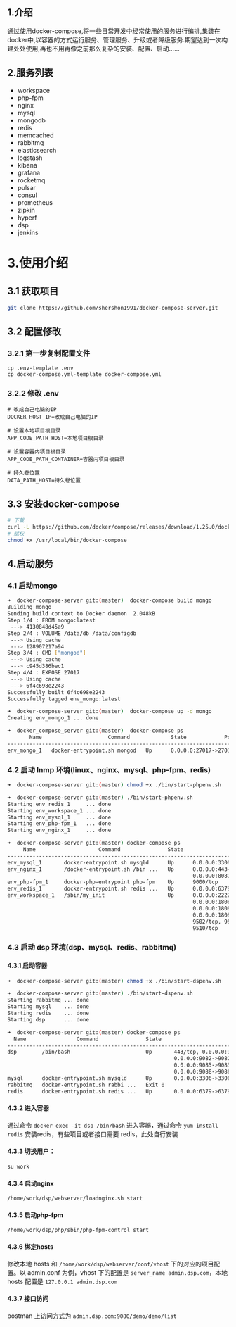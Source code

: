 ## 1.介绍

通过使用docker-compose,将一些日常开发中经常使用的服务进行编排,集装在docker中,以容器的方式运行服务、管理服务、升级或者降级服务.期望达到一次构建处处使用,再也不用再像之前那么复杂的安装、配置、启动......

## 2.服务列表

- workspace
- php-fpm
- nginx
- mysql
- mongodb
- redis
- memcached
- rabbitmq
- elasticsearch
- logstash
- kibana
- grafana
- rocketmq
- pulsar
- consul
- prometheus
- zipkin
- hyperf
- dsp
- jenkins

# 3.使用介绍

## 3.1 获取项目

```bash
git clone https://github.com/shershon1991/docker-compose-server.git
```

## 3.2 配置修改

### 3.2.1 第一步复制配置文件

```shell
cp .env-template .env
cp docker-compose.yml-template docker-compose.yml
```

### 3.2.2 修改 .env

```shell
# 改成自己电脑的IP
DOCKER_HOST_IP=改成自己电脑的IP

# 设置本地项目根目录
APP_CODE_PATH_HOST=本地项目根目录

# 设置容器内项目根目录
APP_CODE_PATH_CONTAINER=容器内项目根目录

# 持久卷位置
DATA_PATH_HOST=持久卷位置
```

## 3.3 安装docker-compose

```bash
# 下载
curl -L https://github.com/docker/compose/releases/download/1.25.0/docker-compose-`uname -s`-`uname -m` -o /usr/local/bin/docker-compose
# 赋权
chmod +x /usr/local/bin/docker-compose
```

## 4.启动服务

### 4.1 启动mongo

```bash
➜  docker-compose-server git:(master)  docker-compose build mongo
Building mongo
Sending build context to Docker daemon  2.048kB
Step 1/4 : FROM mongo:latest
 ---> 4130848d45a9
Step 2/4 : VOLUME /data/db /data/configdb
 ---> Using cache
 ---> 128907217a94
Step 3/4 : CMD ["mongod"]
 ---> Using cache
 ---> c945d386bec1
Step 4/4 : EXPOSE 27017
 ---> Using cache
 ---> 6f4c698e2243
Successfully built 6f4c698e2243
Successfully tagged env_mongo:latest

➜  docker-compose-server git:(master)  docker-compose up -d mongo
Creating env_mongo_1 ... done

➜  docker_compose_server git:(master)  docker-compose ps
       Name                     Command             State            Ports
------------------------------------------------------------------------------------
env_mongo_1   docker-entrypoint.sh mongod   Up      0.0.0.0:27017->27017/tcp
```

### 4.2 启动 lnmp 环境(linux、nginx、mysql、php-fpm、redis)

```bash
➜  docker-compose-server git:(master) chmod +x ./bin/start-phpenv.sh

➜  docker-compose-server git:(master) ./bin/start-phpenv.sh
Starting env_redis_1     ... done
Starting env_workspace_1 ... done
Starting env_mysql_1     ... done
Starting env_php-fpm_1   ... done
Starting env_nginx_1     ... done

➜  docker-compose-server git:(master) docker-compose ps
     Name                    Command               State                                          Ports
------------------------------------------------------------------------------------------------------------------------
env_mysql_1       docker-entrypoint.sh mysqld      Up      0.0.0.0:3306->3306/tcp, 33060/tcp
env_nginx_1       /docker-entrypoint.sh /bin ...   Up      0.0.0.0:443->443/tcp, 0.0.0.0:80->80/tcp, 0.0.0.0:8080->8080/tcp,
                                                           0.0.0.0:8081->8081/tcp, 0.0.0.0:8082->8082/tcp, 0.0.0.0:8083->8083/tcp
env_php-fpm_1     docker-php-entrypoint php-fpm    Up      9000/tcp
env_redis_1       docker-entrypoint.sh redis ...   Up      0.0.0.0:6379->6379/tcp
env_workspace_1   /sbin/my_init                    Up      0.0.0.0:2222->22/tcp, 0.0.0.0:18080->8010/tcp, 0.0.0.0:18081->8011/tcp,
                                                           0.0.0.0:18082->8012/tcp, 0.0.0.0:18083->8013/tcp, 0.0.0.0:18084->8014/tcp,
                                                           0.0.0.0:18085->8015/tcp, 0.0.0.0:18086->8016/tcp, 0.0.0.0:18087->8017/tcp,
                                                           0.0.0.0:18088->8018/tcp, 0.0.0.0:18089->8019/tcp, 0.0.0.0:18090->8020/tcp, 9501/tcp,
                                                           9502/tcp, 9503/tcp, 9504/tcp, 9505/tcp, 9506/tcp, 9507/tcp, 9508/tcp, 9509/tcp,
                                                           9510/tcp
```

### 4.3 启动 dsp 环境(dsp、mysql、redis、rabbitmq)

#### 4.3.1 启动容器
```bash
➜  docker-compose-server git:(master) chmod +x ./bin/start-dspenv.sh

➜  docker-compose-server git:(master) ./bin/start-dspenv.sh
Starting rabbitmq ... done
Starting mysql    ... done
Starting redis    ... done
Starting dsp      ... done

➜  docker-compose-server git:(master) docker-compose ps
  Name                Command               State                                      Ports
------------------------------------------------------------------------------------------------------------------------
dsp        /bin/bash                        Up       443/tcp, 0.0.0.0:9080->9080/tcp, 0.0.0.0:9081->9081/tcp,
                                                     0.0.0.0:9082->9082/tcp, 0.0.0.0:9083->9083/tcp, 0.0.0.0:9084->9084/tcp,
                                                     0.0.0.0:9085->9085/tcp, 0.0.0.0:9086->9086/tcp, 0.0.0.0:9087->9087/tcp,
                                                     0.0.0.0:9088->9088/tcp, 0.0.0.0:9089->9089/tcp, 0.0.0.0:9090->9090/tcp
mysql      docker-entrypoint.sh mysqld      Up       0.0.0.0:3306->3306/tcp, 33060/tcp
rabbitmq   docker-entrypoint.sh rabbi ...   Exit 0
redis      docker-entrypoint.sh redis ...   Up       0.0.0.0:6379->6379/tcp
```

#### 4.3.2 进入容器

通过命令 `docker exec -it dsp /bin/bash` 进入容器，通过命令 `yum install redis` 安装redis，有些项目或者接口需要 redis，此处自行安装

#### 4.3.3 切换用户：

`su work`

#### 4.3.4 启动nginx 

`/home/work/dsp/webserver/loadnginx.sh start`

#### 4.3.5 启动php-fpm 

`/home/work/dsp/php/sbin/php-fpm-control start`

#### 4.3.6 绑定hosts

修改本地 hosts 和 `/home/work/dsp/webserver/conf/vhost` 下的对应的项目配置。以 admin.conf 为例，vhost 下的配置是 `server_name admin.dsp.com`，本地 hosts 配置是 `127.0.0.1 admin.dsp.com`

#### 4.3.7 接口访问

postman 上访问方式为 `admin.dsp.com:9080/demo/demo/list`